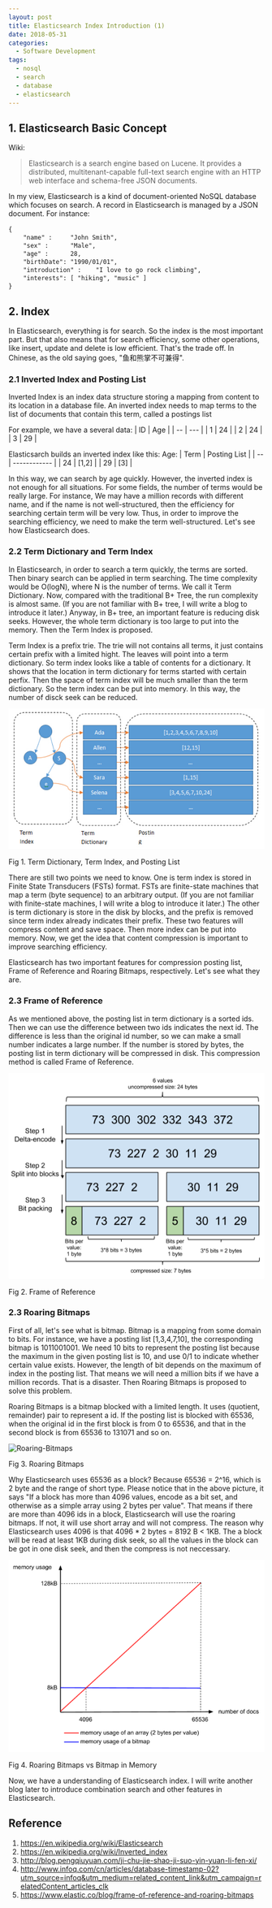 ```yaml
---
layout: post
title: Elasticsearch Index Introduction (1)
date: 2018-05-31
categories: 
  - Software Development
tags: 
  - nosql
  - search
  - database
  - elasticsearch
---
```


## 1. Elasticsearch Basic Concept

Wiki:
> Elasticsearch is a search engine based on Lucene. It provides a distributed, multitenant-capable full-text search engine with an HTTP web interface and schema-free JSON documents.

In my view, Elasticsearch is a kind of document-oriented NoSQL database which focuses on search. A record in Elasticsearch is managed by a JSON document. For instance:
```
{
    "name" :     "John Smith",
    "sex" :      "Male",
    "age" :      28,
    "birthDate": "1990/01/01",
    "introduction" :    "I love to go rock climbing",
    "interests": [ "hiking", "music" ]
}
```

## 2. Index

In Elasticsearch, everything is for search. So the index is the most important part. But that also means that for search efficiency, some other operations, like insert, update and delete is low efficient. That's the trade off. In Chinese, as the old saying goes, "鱼和熊掌不可兼得". 


### 2.1 Inverted Index and Posting List

Inverted Index is an index data structure storing a mapping from content to its location in a database file. An inverted index needs to map terms to the list of documents that contain this term, called a postings list

For example, we have a several data:
| ID | Age |
| -- | --- | 
| 1  | 24  |
| 2  | 24  |
| 3  | 29  |

Elasticsarch builds an inverted index like this:
Age:
| Term | Posting List |
| --   | ------------ |
| 24   | [1,2] |
| 29   | [3] |

In this way, we can search by age quickly. However, the inverted index is not enough for all situations. For some fields, the number of terms would be really large. For instance, We may have a million records with different name, and if the name is not well-structured, then the efficiency for searching certain term will be very low. Thus, in order to improve the searching efficiency, we need to make the term well-structured. Let's see how Elasticsearch does.

### 2.2 Term Dictionary and Term Index

In Elasticsearch, in order to search a term quickly, the terms are sorted. Then binary search can be applied in term searching. The time complexity would be O(logN), where N is the number of terms. We call it Term Dictionary. Now, compared with the traditional B+ Tree, the run complexity is almost same. (If you are not familiar with B+ tree, I will write a blog to introduce it later.) Anyway, in B+ tree, an important feature is reducing disk seeks. However, the whole term dictionary is too large to put into the memory. Then the Term Index is proposed. 

Term Index is a prefix trie. The trie will not contains all terms, it just contains certain prefix with a limited hight. The leaves will point into a term dictionary. So term index looks like a table of contents for a dictionary. It shows that the location in term dictionary for terms started with certain perfix. Then the space of term index will be much smaller than the term dictionary. So the term index can be put into memory. In this way, the number of disck seek can be reduced. 

![Term-Dictionary-Term-Index-Posting-List](https://raw.githubusercontent.com/HongyangYu/hongyangyu.github.io/master/images/2018-06-04-Introduce-to-Elasticsearch/Term-Dictionary-Term-Index.jpg)

Fig 1. Term Dictionary, Term Index, and Posting List

There are still two points we need to know. One is term index is stored in Finite State Transducers (FSTs) format. FSTs are finite-state machines that map a term (byte sequence) to an arbitrary output. (If you are not familiar with finite-state machines, I will write a blog to introduce it later.) The other is term dictionary is store in the disk by blocks, and the prefix is removed since term index already indicates their prefix. These two features will compress content and save space. Then more index can be put into memory. Now, we get the idea that content compression is important to improve searching efficiency. 

Elasticsearch has two important features for compression posting list, Frame of Reference and Roaring Bitmaps, respectively. Let's see what they are.


### 2.3 Frame of Reference

As we mentioned above, the posting list in term dictionary is a sorted ids. Then we can use the difference between two ids indicates the next id. The difference is less than the original id number, so we can make a small number indicates a large number. If the number is stored by bytes, the posting list in term dictionary will be compressed in disk. This compression method is called Frame of Reference. 

![Frame-of-Reference](https://raw.githubusercontent.com/HongyangYu/hongyangyu.github.io/master/images/2018-06-04-Introduce-to-Elasticsearch/Frame-of-Reference.png)

Fig 2. Frame of Reference

### 2.3 Roaring Bitmaps

First of all, let's see what is bitmap. Bitmap is a mapping from some domain to bits. For instance, we have a posting list [1,3,4,7,10], the corresponding bitmap is 1011001001. We need 10 bits to represent the posting list because the maximum in the given posting list is 10, and use 0/1 to indicate whether certain value exists. However, the length of bit depends on the maximum of index in the posting list. That means we will need a million bits if we have a million records. That is a disaster. Then Roaring Bitmaps is proposed to solve this problem.

Roaring Bitmaps is a bitmap blocked with a limited length. It uses (quotient, remainder) pair to represent a id. If the posting list is blocked with 65536, when the original id in the first block is from 0 to 65536, and that in the second block is from 65536 to 131071 and so on. 

![Roaring-Bitmaps](https://raw.githubusercontent.com/HongyangYu/hongyangyu.github.io/master/images/2018-06-04-Introduce-to-Elasticsearch/Roaringbitmaps.png)

Fig 3. Roaring Bitmaps

Why Elasticsearch uses 65536 as a block? Because 65536 = 2^16, which is 2 byte and the range of short type. Please notice that in the above picture, it says "If a block has more than 4096 values, encode as a bit set, and otherwise as a simple array using 2 bytes per value". That means if there are more than 4096 ids in a block, Elasticsearch will use the roaring bitmaps. If not, it will use short array and will not compress. The reason why Elasticsearch uses 4096 is that 4096 * 2 bytes = 8192 B < 1KB. The a block will be read at least 1KB during disk seek, so all the values in the block can be got in one disk seek, and then the compress is not neccessary. 


![Roaring-Memory](https://raw.githubusercontent.com/HongyangYu/hongyangyu.github.io/master/images/2018-06-04-Introduce-to-Elasticsearch/Roaring-Memory.png)

Fig 4. Roaring Bitmaps vs Bitmap in Memory

Now, we have a understanding of Elasticsearch index. I will write another blog later to introduce combination search and other features in Elasticsearch.

## Reference

1. https://en.wikipedia.org/wiki/Elasticsearch
2. https://en.wikipedia.org/wiki/Inverted_index
3. http://blog.pengqiuyuan.com/ji-chu-jie-shao-ji-suo-yin-yuan-li-fen-xi/
4. http://www.infoq.com/cn/articles/database-timestamp-02?utm_source=infoq&utm_medium=related_content_link&utm_campaign=relatedContent_articles_clk
5. https://www.elastic.co/blog/frame-of-reference-and-roaring-bitmaps